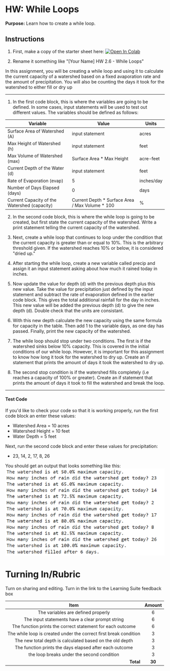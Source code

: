 #  HW: While Loops

**Purpose:** Learn how to create a while loop.

## Instructions

1. First, make a copy of the starter sheet here: <a href="https://colab.research.google.com/github/byu-cce270/content/blob/main/docs/unit2/05_while_loops/[Your_Name]_2_6_While_Loops_HW.ipynb" target="_blank"><img src="https://colab.research.google.com/assets/colab-badge.svg" alt="Open In Colab"/></a>

2. Rename it something like "[Your Name] HW 2.6 - While Loops"

In this assignment, you will be creating a while loop and using it to calculate the current capacity of a watershed based on a fixed avaporation rate and the amount of precipitation. You will also be counting the days it took for the watershed to either fill or dry up

---

   1. In the first code block, this is where the variables are going to be defined. In some cases, input statements will be used to test out different values. The variables should be defined as follows:

   | Variable                                     | Value                                           | Units      |
   |----------------------------------------------|-------------------------------------------------|------------|
   | Surface Area of Watershed (A)                | input statement                                 | acres      |
   | Max Height of Watershed (h)                  | input statement                                 | feet       |
   | Max Volume of Watershed (max)                | Surface Area * Max Height                       | acre-feet  |
   | Current Depth of the Water (d)               | input statement                                 | feet       |
   | Rate of Evaporation (evap)                   | 5                                               | inches/day |
   | Number of Days Elapsed (days)                | 0                                               | days       |
   | Current Capacity of the Watershed (capacity) | Current Depth * Surface Area / Max Volume * 100 | %          |

   2. In the second code block, this is where the while loop is going to be created, but first state the current capacity of the watershed. Write a print statement telling the current capacity of the watershed.

   3. Next, create a while loop that continues to loop under the condition that the current capacity is greater than or equal to 10%. This is the arbitrary threshold given. If the watershed reaches 10% or below, it is considered "dried up."

   4. After starting the while loop, create a new variable called precip and assign it an input statement asking about how much it rained today in inches.

   5. Now update the value for depth (d) with the previous depth plus this new value. Take the value for precipitation just defined by the input statement and subtract the rate of evaporation defined in the earlier code block. This gives the total additional rainfall for the day in inches. This new value will be added the previous depth (d) to give the new depth (d). Double check that the units are consistant.

   6. With this new depth calculate the new capacity using the same formula for capacity in the table. Then add 1 to the variable days, as one day has passed. Finally, print the new capacity of the watershed.

   7. The while loop should stop under two conditions. The first is if the watershed sinks below 10% capacity. This is covered in the initial conditions of our while loop. However, it is important for this assignment to know how long it took for the watershed to dry up. Create an if statement that prints the amount of days it took the watershed to dry up.

   8. The second stop condition is if the watershed fills completely (i.e reaches a capacity of 100% or greater). Create an if statement that prints the amount of days it took to fill the watershed and break the loop.

---

#### Test Code

If you'd like to check your code so that it is working properly, run the first code block an enter these values: 
* Watershed Area = 10 acres
* Watershed Height = 10 feet
* Water Depth = 5 feet

Next, run the second code block and enter these values for precipitation:
* 23, 14, 2, 17, 8, 26

You should get an output that looks something like this:
![HW_2_6_Example_1_2.png](images/HW_2_6_Example_1_2.png)

# Turning In/Rubric

Turn on sharing and editing. Turn in the link to the Learning Suite feedback box

|                            **Item**                               | **Amount** |  
|:-----------------------------------------------------------------:|:----------:|
| The variables are defined properly                                |     6      |
| The input statements have a clear prompt string                   |     6      |
| The function prints the correct statement for each outcome        |     6      |
| The while loop is created under the correct first break condition |     3      |
| The new total depth is calculated based on the old depth          |     3      |
| The function prints the days elapsed after each outcome           |     3      |
| the loop breaks under the second condition                        |     3      |
|         <div style="text-align: right">**Total**</div>            |   **30**   |
   
